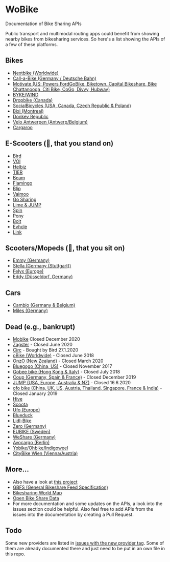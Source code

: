 # WoBike

Documentation of Bike Sharing APIs

Public transport and multimodal routing apps could benefit from showing nearby bikes from bikesharing services. So here's a list showing the APIs of a few of these platforms.

## Bikes
- [Nextbike (Worldwide)](Nextbike.md)
- [Call-a-Bike (Germany / Deutsche Bahn)](Call-a-Bike.md)
- [Motivate (US; Powers FordGoBike, Biketown, Capital Bikeshare, Bike Chattanooga, Citi Bike, CoGo, Divvy, Hubway)](Motivate.md)
- [BYKE/WIND](Wind.md)
- [Dropbike (Canada)](Dropbike.md)
- [SocialBicycles (USA, Canada, Czech Republic & Poland)](SocialBicycles.md)
- [Bixi (Montreal)](Bixi.md)
- [Donkey Republic](Donkey.md)
- [Velo Antwerpen (Antwerp/Belgium)](VeloAntwerpen.md)
- [Cargaroo](Cargaroo.md)

## E-Scooters (🛴, that you stand on)
- [Bird](Bird.md)
- [VOI](Voi.md)
- [Helbiz](Helbiz.md)
- [TIER](Tier.md)
- [Beam](Beam.md)
- [Flamingo](Flamingo.md)
- [Blip](Blip.md)
- [Vaimoo](Vaimoo.md)
- [Go Sharing](Go-Sharing.md)
- [Lime & JUMP](Lime.md)
- [Spin](Spin.md)
- [Pony](Pony.md)
- [Bolt](Bolt.md)
- [Evhcle](Evhcle.md)
- [Link](Link.md)

## Scooters/Mopeds (🛵, that you sit on)
- [Emmy (Germany)](Emmy.md)
- [Stella (Germany (Stuttgart))](Stella.md)
- [Felyx (Europe)](Felyx.md)
- [Eddy (Düsseldorf, Germany)](Eddy.md)

## Cars
- [Cambio (Germany & Belgium)](Cambio.md)
- [Miles (Germany)](Miles.md)

## Dead (e.g., bankrupt)
- [Mobike](defunct/Mobike.md) Closed December 2020
- [Zagster](defunct/Zagster.md) - Closed June 2020
- [Circ](defunct/Circ.md) - Bought by Bird 27.1.2020
- [oBike (Worldwide)](defunct/Obike.md) - Closed June 2018
- [OnzO (New Zealand)](defunct/Onzo.md) - Closed March 2020
- [Bluegogo (China, US)](defunct/Bluegogo.md) - Closed November 2017
- [Gobee bike (Hong Kong & Italy)](defunct/Gobee.md) - Closed July 2018
- [Coup (Germany, Spain & France)](defunct/Coup.md) - Closed December 2019
- [JUMP (USA, Europe, Australia & NZ)](defunct/Jump.md) - Closed 16.6.2020
- [ofo bike (China, UK, US, Austria, Thailand, Singapore, France & India)](defunct/Ofo.md) - Closed January 2019
- [Hive](defunct/Hive.md)
- [Scoota](defunct/Scoota.md)
- [Ufo (Europe)](defunct/Ufo.md)
- [Blueduck](defunct/Blueduck.md)
- [Lidl-Bike](defunct/Lidl-Bike.md)
- [Zero (Germany)](defunct/Zero.md)
- [EUBIKE (Sweden)](defunct/EUBike.md)
- [WeShare (Germany)](defunct/WeShare.md)
- [Avocargo (Berlin)](defunct/Avocargo.md)
- [Yobike/Ohbike/Indigoweel](defunct/Yobike.md)
- [CityBike Wien (Vienna/Austria)](defunct/CityBikeWien.md)


## More...
* Also have a look at [this project](https://github.com/eskerda/pybikes/tree/master/pybikes)
* [GBFS (General Bikeshare Feed Specification)](https://github.com/NABSA/gbfs)
* [Bikesharing World Map](https://www.google.com/maps/d/u/0/viewer?mid=1UxYw9YrwT_R3SGsktJU3D-2GpMU&ll=50.01042750703113%2C35.03132237929685&z=2)
* [Open Bike Share Data](https://bikeshare-research.org/)
* For more documentation and some updates on the APIs, a look into the issues section could be helpful. Also feel free to add APIs from the issues into the documentation by creating a Pull Request.

## Todo

Some new providers are listed in [issues with the new provider tag](https://github.com/ubahnverleih/WoBike/issues?q=is%3Aissue+is%3Aopen+label%3A%22new+provider%22). Some of them are already documented there and just need to be put in an own file in this repo.

